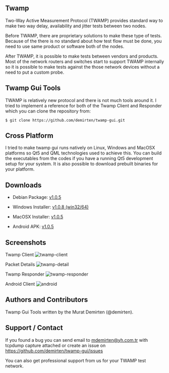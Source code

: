 ## Twamp
Two-Way Active Measurement Protocol (TWAMP) provides standard way to make two way delay, availability and jitter tests between two nodes.

Before TWAMP, there are proprietary solutions to make these type of tests. Because of the there is no standard about how test flow must be done, you need to use same product or software both of the nodes.

After TWAMP, it is possible to make tests between vendors and products. Most of the network routers and switches start to support TWAMP internally so it is possible to make tests against the those network devices without a need to put a custom probe.

## Twamp Gui Tools
TWAMP is relatively new protocol and there is not much tools around it. I tried to implement a reference for both of the Twamp Client and Responder which you can clone the repository from:

```
$ git clone https://github.com/demirten/twamp-gui.git
```

## Cross Platform
I tried to make twamp gui runs natively on Linux, Windows and MacOSX platforms so Qt5 and QML technologies used to achieve this. You can build the executables from the codes if you have a running Qt5 development setup for your system. It is also possible to download prebuilt binaries for your platform.

## Downloads
* Debian Package:
[v1.0.5](https://github.com/demirten/twamp-gui/releases/download/v1.0.5/twamp-gui_1.0.5-1_amd64.deb)

* Windows Installer:
[v1.0.8 (win32/64)](https://github.com/demirten/twamp-gui/releases/download/v1.0.8/TwampGui-1.0.8.msi)

* MacOSX Installer:
[v1.0.5](https://github.com/demirten/twamp-gui/releases/download/v1.0.5/Twamp-1.0.5-Installer.dmg)

* Android APK:
[v1.0.5](https://github.com/demirten/twamp-gui/releases/download/v1.0.5/twamp-gui-1.0.5.apk)

## Screenshots
Twamp Client
![twamp-client](https://cloud.githubusercontent.com/assets/43532/7880410/c5da98e2-0601-11e5-9a46-ec7392442c3a.png)

Packet Details
![twamp-detail](https://cloud.githubusercontent.com/assets/43532/7880411/c5de8a4c-0601-11e5-8e25-44d36dc5d1da.png)

Twamp Responder
![twamp-responder](https://cloud.githubusercontent.com/assets/43532/7767624/bf388ede-007c-11e5-9304-38d56c6d6693.png)

Android Client
![android](https://cloud.githubusercontent.com/assets/43532/7848319/5ed1dcfc-04d3-11e5-9158-e1882d752413.png)

## Authors and Contributors
Twamp Gui Tools written by the Murat Demirten (@demirten).

## Support / Contact
If you found a bug you can send email to mdemirten@yh.com.tr with tcpdump capture attached or create an issue on https://github.com/demirten/twamp-gui/issues

You can also get professional support from us for your TWAMP test network.

